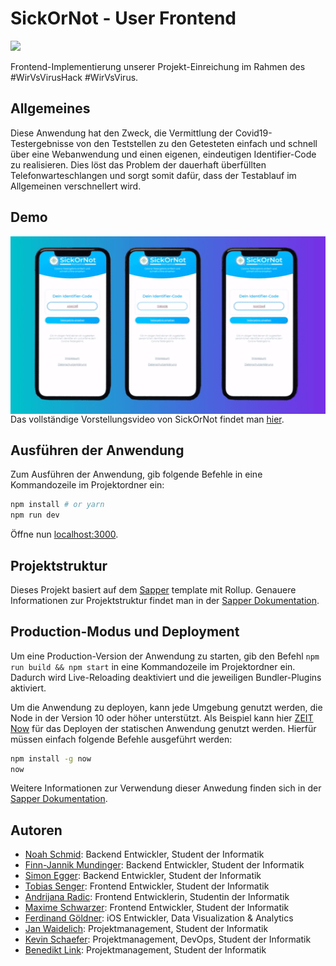 # SickOrNot - User Frontend

<span class="devpost" markdown="1">
  <a href="https://devpost.com/software/wirvsvirushackathon">
    <img src="https://devpost-challengepost.netdna-ssl.com/assets/reimagine2/devpost-logo-646bdf6ac6663230947a952f8d354cad.svg" width="100px"/>
  </a>
</span>

Frontend-Implementierung unserer Projekt-Einreichung im Rahmen des #WirVsVirusHack #WirVsVirus.

## Allgemeines
Diese Anwendung hat den Zweck, die Vermittlung der Covid19-Testergebnisse von den Teststellen zu den Getesteten einfach und schnell über eine Webanwendung und einen eigenen, eindeutigen Identifier-Code zu realisieren. Dies löst das Problem der dauerhaft überfüllten Telefonwarteschlangen und sorgt somit dafür, dass der Testablauf im Allgemeinen verschnellert wird.

## Demo
<img markdown="1" alt="Home" style="float: left;" src="/static/SickOrNot_demo.gif"/> 

Das vollständige Vorstellungsvideo von SickOrNot findet man [hier](https://www.youtube.com/watch?v=xnTtKcy84I8).

## Ausführen der Anwendung

Zum Ausführen der Anwendung, gib folgende Befehle in eine Kommandozeile im Projektordner ein:

```bash
npm install # or yarn
npm run dev
```

Öffne nun [localhost:3000](http://localhost:3000).

## Projektstruktur

Dieses Projekt basiert auf dem [Sapper](https://github.com/sveltejs/sapper) template mit Rollup. Genauere Informationen zur Projektstruktur findet man in der [Sapper Dokumentation](https://sapper.svelte.dev/docs/).

## Production-Modus und Deployment

Um eine Production-Version der Anwendung zu starten, gib den Befehl `npm run build && npm start` in eine Kommandozeile im Projektordner ein. Dadurch wird Live-Reloading deaktiviert und die jeweiligen Bundler-Plugins aktiviert.

Um die Anwendung zu deployen, kann jede Umgebung genutzt werden, die Node in der Version 10 oder höher unterstützt. Als Beispiel kann hier [ZEIT Now](https://zeit.co/now) für das Deployen der statischen Anwendung genutzt werden. Hierfür müssen einfach folgende Befehle ausgeführt werden:

```bash
npm install -g now
now
```

Weitere Informationen zur Verwendung dieser Anwedung finden sich in der [Sapper Dokumentation](https://sapper.svelte.dev/docs/).

## Autoren
- [Noah Schmid](https://github.com/nonoyona): Backend Entwickler, Student der Informatik
- [Finn-Jannik Mundinger](https://github.com/fmundinger): Backend Entwickler, Student der Informatik
- [Simon Egger](https://github.com/eggersn): Backend Entwickler, Student der Informatik
- [Tobias Senger](https://github.com/sengerts): Frontend Entwickler, Student der Informatik
- [Andrijana Radic](https://github.com/radicaa): Frontend Entwicklerin, Studentin der Informatik
- [Maxime Schwarzer](https://github.com/lMaxTl): Frontend Entwickler, Student der Informatik
- [Ferdinand Göldner](https://github.com/bobmosh): iOS Entwickler, Data Visualization & Analytics
- [Jan Waidelich](https://github.com/JanWaidelich): Projektmanagement, Student der Informatik
- [Kevin Schaefer](https://github.com/https://github.com/schaefkn): Projektmanagement, DevOps, Student der Informatik
- [Benedikt Link](https://github.com/LinkBe): Projektmanagement, Student der Informatik
